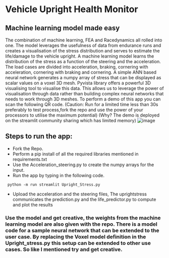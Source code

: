 # Vehicle Upright Health Monitor



## Machine learning model made easy

The combination of machine learning, FEA and Racedynamics all rolled into one. The model leverages the usefulness of data from endurance runs and creates a visualisation of the stress distribution and serves to estimate the life/damage to the vehicle upright. A machine learning model learns the distribution of the stress as a function of the steering and the acceleration. The load cases are divided into acceleration, braking, cornering with acceleration, cornering with braking and cornering. A simple ANN based neural network generates a numpy array of stress that can be displayed as scalar values on a voxel 3D mesh. Pyvista library offers a powerful 3D visualising tool to visualise this data. This allows us to leverage the power of visualisation through data rather than building complex neural networks that needs to work through 3D meshes. 
To perform a demo of this app you can scan the following QR code.
(Caution: Run for a limited time less than 30s preferably to test process,fork the repo and use the power of your processors to utilise the maximum potential)
(Why? The demo is deployed on the streamlit community sharing which has limited memory)
![image](https://github.com/Mukund-Thirugnanasambanthar/Digital_Twin/assets/116257453/930cd0ee-7bda-44e6-8c70-4dbb6304d8f7)


## Steps to run the app:
* Fork the Repo.
* Perform a pip install of all the required libraries mentioned in requirements.txt
* Use the Acceleration_steering.py to create the numpy arrays for the input.
* Run the app by typing in the following code.
```
 python -m run streamlit Upright_Stress.py
```
* Upload the acceleration and the steering files, The uprightstress communicates the prediction.py and the life_predictor.py to compute and plot the results

### Use the model and get creative, the weights from the machine learning model are also given with the repo. There is a model code for a sample neural network that can be extended to the user case. By replacing the Voxel model definition in the Upright_stress.py this setup can be extended to other use cases. So like I mentioned try and get creative.
